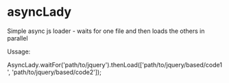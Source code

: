 asyncLady
=========

Simple async js loader - waits for one file and then loads the others in parallel

Ussage:

AsyncLady.waitFor('path/to/jquery').thenLoad(['path/to/jquery/based/code1', 'path/to/jquery/based/code2']);
